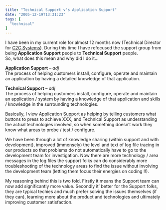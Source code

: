 ```yaml
---
title: "Technical Support v's Application Support"
date: "2005-12-19T13:31:23"
tags: [
  "technical"
]
---
```

I have been in my current role for almost 12 months now (Technical Director for [C2C Systems](http://www.c2c.com/)). During this time I have refocused the support group from being **Application Support** people to **Technical Support** people.  
So, what does this mean and why did I do it…

**Application Support** *– adj*  
The process of helping customers install, configure, operate and maintain an application by having a detailed knowledge of that application.

**Technical Support** *– adj*  
The process of helping customers install, configure, operate and maintain an application / system by having a knowledge of that application and skills / knowledge in the surrounding technologies.

Basically, I view Application Support as helping by telling customers what buttons to press to achieve XXX, and Technical Support as understanding the actual technologies involved, so when something doesn’t work they know what areas to probe / test / configure.

We have been through a lot of knowledge sharing (within support and with development), improved (immensely) the level and text of log file tracing in our products so that problems do not automatically have to go to the development team for investigation. Now there are more technology / area messages in the log files the support folks can do considerably more troubleshooting of the technology areas to find the issue without involving the development team (letting them focus their energies on coding !!).

My reasoning behind this is two fold. Firstly it means the Support team can now add significantly more value. Secondly it’ better for the Support folks, they are typical techies and much prefer solving the issues themselves (if they can), learning more about the product and technologies and ultimately improving customer satisfaction.